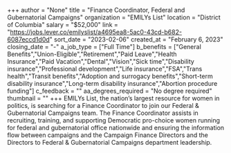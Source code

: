 +++
author = "None"
title = "Finance Coordinator, Federal and Gubernatorial Campaigns"
organization = "EMILYs List"
location = "District of Columbia"
salary = "$52,000"
link = "https://jobs.lever.co/emilyslist/a4695ea8-5ac0-43cd-b682-6087eccd1d0d"
sort_date = "2023-02-06"
created_at = "February 6, 2023"
closing_date = "-"
a_job_type = ["Full Time"]
b_benefits = ["General Benefits","Union-Eligible","Retirement","Paid Leave","Health Insurance","Paid Vacation","Dental","Vision","Sick time","Disability insurance","Professional development","Life insurance","FSA","Trans health","Transit benefits","Adoption and surrogacy benefits","Short-term disability insurance","Long-term disability insurance","Abortion procedure funding"]
c_feedback = ""
aa_degrees_required = "No degree required"
thumbnail = ""
+++
EMILYs List, the nation’s largest resource for women in politics, is searching for a
Finance Coordinator to join our Federal & Gubernatorial Campaigns team. The Finance Coordinator assists in recruiting, training, and supporting Democratic pro-choice women running for federal and gubernatorial office nationwide and ensuring the information flow between campaigns and the Campaign Finance Directors and the Directors to Federal & Gubernatorial Campaigns department leadership.